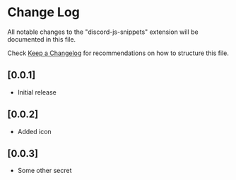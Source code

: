 # Change Log

All notable changes to the "discord-js-snippets" extension will be documented in this file.

Check [Keep a Changelog](http://keepachangelog.com/) for recommendations on how to structure this file.

## [0.0.1]

- Initial release

## [0.0.2]
- Added icon

## [0.0.3]
- Some other secret